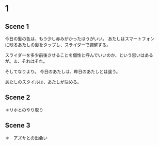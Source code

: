# 1

## Scene 1

今日の髪の色は、もう少し赤みがかったほうがいい。
あたしはスマートフォンに映るあたしの髪をタップし、スライダーで調整する。

スライダーを多少前後させることを個性と呼んでいいのか、という思いはあるが。ま、それはそれ。

そしてなりより。
今日のあたしは、昨日のあたしとは違う。



あたしのスタイルは、あたしが決める。

## Scene 2

＊リホとのやり取り

## Scene 3

＊　アズサとの出会い

<!--stackedit_data:
eyJoaXN0b3J5IjpbODQ1MTUxNzU0LC0xNjY3NjAwNTIxLC0xMT
I0MDA4OTE4XX0=
-->